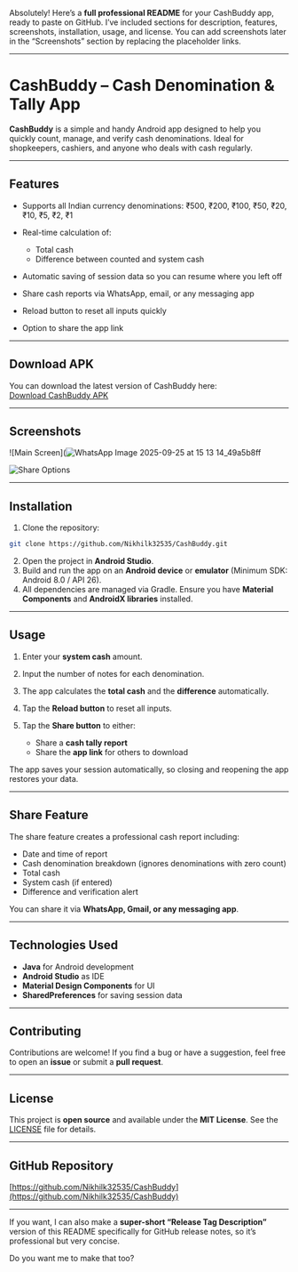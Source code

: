 Absolutely! Here’s a **full professional README** for your CashBuddy app, ready to paste on GitHub. I’ve included sections for description, features, screenshots, installation, usage, and license. You can add screenshots later in the “Screenshots” section by replacing the placeholder links.

---

# CashBuddy – Cash Denomination & Tally App

**CashBuddy** is a simple and handy Android app designed to help you quickly count, manage, and verify cash denominations. Ideal for shopkeepers, cashiers, and anyone who deals with cash regularly.

---

## Features

* Supports all Indian currency denominations: ₹500, ₹200, ₹100, ₹50, ₹20, ₹10, ₹5, ₹2, ₹1
* Real-time calculation of:

  * Total cash
  * Difference between counted and system cash
* Automatic saving of session data so you can resume where you left off
* Share cash reports via WhatsApp, email, or any messaging app
* Reload button to reset all inputs quickly
* Option to share the app link

---

## Download APK

You can download the latest version of CashBuddy here:  
[Download CashBuddy APK](https://github.com/Nikhilk32535/CashBuddy/releases/latest/download/CashBuddy.apk)

---

## Screenshots

![Main Screen](![WhatsApp Image 2025-09-25 at 15 13 14_49a5b8ff](https://github.com/user-attachments/assets/d4397e2b-efbd-4f86-ad0d-249676c22f8a/300x600.png?text=Main+Screen)

![Share Options](https://via.placeholder.com/300x600.png?text=Share+Options)

---

## Installation

1. Clone the repository:

```bash
git clone https://github.com/Nikhilk32535/CashBuddy.git
```

2. Open the project in **Android Studio**.
3. Build and run the app on an **Android device** or **emulator** (Minimum SDK: Android 8.0 / API 26).
4. All dependencies are managed via Gradle. Ensure you have **Material Components** and **AndroidX libraries** installed.

---

## Usage

1. Enter your **system cash** amount.
2. Input the number of notes for each denomination.
3. The app calculates the **total cash** and the **difference** automatically.
4. Tap the **Reload button** to reset all inputs.
5. Tap the **Share button** to either:

   * Share a **cash tally report**
   * Share the **app link** for others to download

The app saves your session automatically, so closing and reopening the app restores your data.

---

## Share Feature

The share feature creates a professional cash report including:

* Date and time of report
* Cash denomination breakdown (ignores denominations with zero count)
* Total cash
* System cash (if entered)
* Difference and verification alert

You can share it via **WhatsApp, Gmail, or any messaging app**.

---

## Technologies Used

* **Java** for Android development
* **Android Studio** as IDE
* **Material Design Components** for UI
* **SharedPreferences** for saving session data

---

## Contributing

Contributions are welcome! If you find a bug or have a suggestion, feel free to open an **issue** or submit a **pull request**.

---

## License

This project is **open source** and available under the **MIT License**. See the [LICENSE](LICENSE) file for details.

---

## GitHub Repository

[https://github.com/Nikhilk32535/CashBuddy](https://github.com/Nikhilk32535/CashBuddy)

---

If you want, I can also make a **super-short “Release Tag Description”** version of this README specifically for GitHub release notes, so it’s professional but very concise.

Do you want me to make that too?
